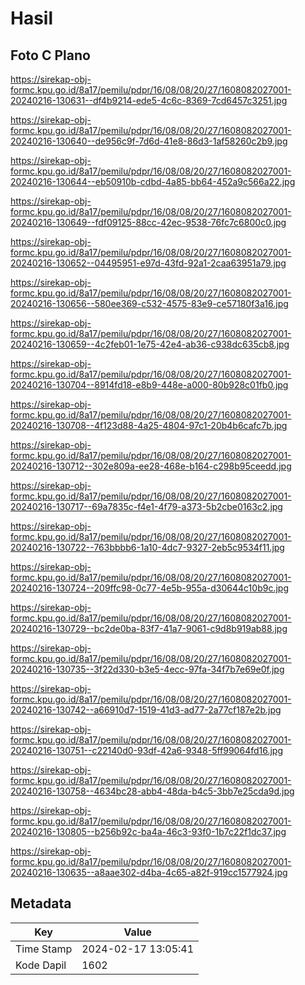 # Hasil

## Foto C Plano

https://sirekap-obj-formc.kpu.go.id/8a17/pemilu/pdpr/16/08/08/20/27/1608082027001-20240216-130631--df4b9214-ede5-4c6c-8369-7cd6457c3251.jpg

https://sirekap-obj-formc.kpu.go.id/8a17/pemilu/pdpr/16/08/08/20/27/1608082027001-20240216-130640--de956c9f-7d6d-41e8-86d3-1af58260c2b9.jpg

https://sirekap-obj-formc.kpu.go.id/8a17/pemilu/pdpr/16/08/08/20/27/1608082027001-20240216-130644--eb50910b-cdbd-4a85-bb64-452a9c566a22.jpg

https://sirekap-obj-formc.kpu.go.id/8a17/pemilu/pdpr/16/08/08/20/27/1608082027001-20240216-130649--fdf09125-88cc-42ec-9538-76fc7c6800c0.jpg

https://sirekap-obj-formc.kpu.go.id/8a17/pemilu/pdpr/16/08/08/20/27/1608082027001-20240216-130652--04495951-e97d-43fd-92a1-2caa63951a79.jpg

https://sirekap-obj-formc.kpu.go.id/8a17/pemilu/pdpr/16/08/08/20/27/1608082027001-20240216-130656--580ee369-c532-4575-83e9-ce57180f3a16.jpg

https://sirekap-obj-formc.kpu.go.id/8a17/pemilu/pdpr/16/08/08/20/27/1608082027001-20240216-130659--4c2feb01-1e75-42e4-ab36-c938dc635cb8.jpg

https://sirekap-obj-formc.kpu.go.id/8a17/pemilu/pdpr/16/08/08/20/27/1608082027001-20240216-130704--8914fd18-e8b9-448e-a000-80b928c01fb0.jpg

https://sirekap-obj-formc.kpu.go.id/8a17/pemilu/pdpr/16/08/08/20/27/1608082027001-20240216-130708--4f123d88-4a25-4804-97c1-20b4b6cafc7b.jpg

https://sirekap-obj-formc.kpu.go.id/8a17/pemilu/pdpr/16/08/08/20/27/1608082027001-20240216-130712--302e809a-ee28-468e-b164-c298b95ceedd.jpg

https://sirekap-obj-formc.kpu.go.id/8a17/pemilu/pdpr/16/08/08/20/27/1608082027001-20240216-130717--69a7835c-f4e1-4f79-a373-5b2cbe0163c2.jpg

https://sirekap-obj-formc.kpu.go.id/8a17/pemilu/pdpr/16/08/08/20/27/1608082027001-20240216-130722--763bbbb6-1a10-4dc7-9327-2eb5c9534f11.jpg

https://sirekap-obj-formc.kpu.go.id/8a17/pemilu/pdpr/16/08/08/20/27/1608082027001-20240216-130724--209ffc98-0c77-4e5b-955a-d30644c10b9c.jpg

https://sirekap-obj-formc.kpu.go.id/8a17/pemilu/pdpr/16/08/08/20/27/1608082027001-20240216-130729--bc2de0ba-83f7-41a7-9061-c9d8b919ab88.jpg

https://sirekap-obj-formc.kpu.go.id/8a17/pemilu/pdpr/16/08/08/20/27/1608082027001-20240216-130735--3f22d330-b3e5-4ecc-97fa-34f7b7e69e0f.jpg

https://sirekap-obj-formc.kpu.go.id/8a17/pemilu/pdpr/16/08/08/20/27/1608082027001-20240216-130742--a66910d7-1519-41d3-ad77-2a77cf187e2b.jpg

https://sirekap-obj-formc.kpu.go.id/8a17/pemilu/pdpr/16/08/08/20/27/1608082027001-20240216-130751--c22140d0-93df-42a6-9348-5ff99064fd16.jpg

https://sirekap-obj-formc.kpu.go.id/8a17/pemilu/pdpr/16/08/08/20/27/1608082027001-20240216-130758--4634bc28-abb4-48da-b4c5-3bb7e25cda9d.jpg

https://sirekap-obj-formc.kpu.go.id/8a17/pemilu/pdpr/16/08/08/20/27/1608082027001-20240216-130805--b256b92c-ba4a-46c3-93f0-1b7c22f1dc37.jpg

https://sirekap-obj-formc.kpu.go.id/8a17/pemilu/pdpr/16/08/08/20/27/1608082027001-20240216-130635--a8aae302-d4ba-4c65-a82f-919cc1577924.jpg


## Metadata

| Key        | Value               |
| ---------- | ------------------- |
| Time Stamp | 2024-02-17 13:05:41 |
| Kode Dapil | 1602                |



